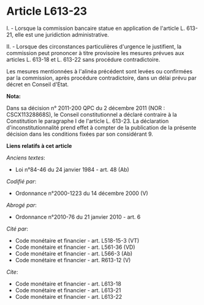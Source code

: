 # Article L613-23

I. - Lorsque la commission bancaire statue en application de l'article L. 613-21, elle est une juridiction administrative.

II. - Lorsque des circonstances particulières d'urgence le justifient, la commission peut prononcer à titre provisoire les
mesures prévues aux articles L. 613-18 et L. 613-22 sans procédure contradictoire.

Les mesures mentionnées à l'alinéa précédent sont levées ou confirmées par la commission, après procédure contradictoire,
dans un délai prévu par décret en Conseil d'Etat.

**Nota:**

Dans sa décision n° 2011-200 QPC du 2 décembre 2011 (NOR : CSCX11328868S), le Conseil constitutionnel a déclaré contraire à
la Constitution le paragraphe I de l'article L. 613-23. La déclaration d'inconstitutionnalité prend effet à compter de la
publication de la présente décision dans les conditions fixées par son considérant 9.

**Liens relatifs à cet article**

_Anciens textes_:

  - Loi n°84-46 du 24 janvier 1984 - art. 48 (Ab)

_Codifié par_:

  - Ordonnance n°2000-1223 du 14 décembre 2000 (V)

_Abrogé par_:

  - Ordonnance n°2010-76 du 21 janvier 2010 - art. 6

_Cité par_:

  - Code monétaire et financier - art. L518-15-3 (VT)
  - Code monétaire et financier - art. L561-36 (VD)
  - Code monétaire et financier - art. L566-3 (Ab)
  - Code monétaire et financier - art. R613-12 (V)

_Cite_:

  - Code monétaire et financier - art. L613-18
  - Code monétaire et financier - art. L613-21
  - Code monétaire et financier - art. L613-22
